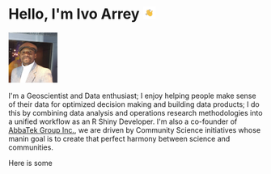 # Hello, I'm Ivo Arrey <img src='https://github.com/arreyves/markdown-portfolio/blob/main/images/hello2.png' width='25'>

<img src='https://github.com/arreyves/markdown-portfolio/blob/main/images/Ivo_abbatek_profile_pic.jpg' height='100'>

I'm a Geoscientist and Data enthusiast; I enjoy helping people make sense of their data for optimized decision making and building data products; I do this by combining data analysis and operations research methodologies into a unified workflow as an R Shiny Developer. I'm also a co-founder of [AbbaTek Group Inc.](https://abbatekgroup.com/), we are driven by Community Science initiatives whose manin goal is to create that perfect harmony between science and communities.




Here is some 